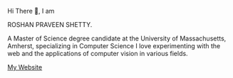 
Hi There 👋, I am

ROSHAN PRAVEEN SHETTY.

A Master of Science degree candidate at the University of Massachusetts, Amherst, specializing in Computer Science I love experimenting with the web and the applications of computer vision in various fields.

<a href="https://roshanshetty.netlify.app/" target="_blank">My Website</a>
